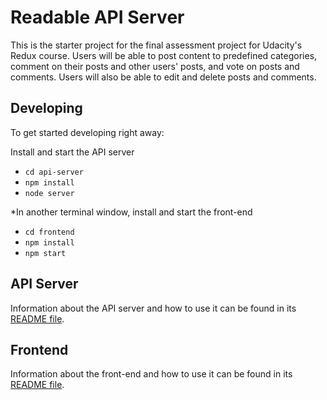 # Readable API Server

This is the starter project for the final assessment project for Udacity's Redux course. Users will be able to post content to predefined categories, comment on their posts and other users' posts, and vote on posts and comments. Users will also be able to edit and delete posts and comments.

## Developing

To get started developing right away:

Install and start the API server

- `cd api-server`
- `npm install`
- `node server`

*In another terminal window, install and start the front-end

- `cd frontend`
- `npm install`
- `npm start`

## API Server

Information about the API server and how to use it can be found in its [README file](api-server/README.md).

## Frontend

Information about the front-end and how to use it can be found in its [README file](frontend/README.md).
